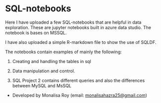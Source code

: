 # SQL-notebooks

Here I have uploaded a few SQL-notebooks that are helpful in data exploration. These are jupyter notebooks built in azure data studio. The notebook is bases on MSSQL. 

I have also uploaded a simple R-markdown file to show the use of SQLDF. 

The notebooks contain examples of mainly the following:

1. Creating and handling the tables in sql

2. Data manipulation and control.

3. SQL Project 2 contains different queries and also the differences between MySQL and MsSQL

* Developed by Monalisa Roy (email: monalisahazra25@gmail.com)

